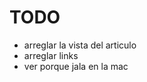 <h1>TODO</h1>
<ul>
<li>arreglar la vista del articulo</li>
<li>arreglar links</li>
<li>ver porque jala en la mac</li>
</ul>